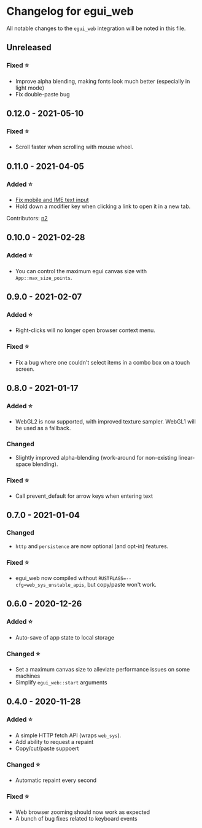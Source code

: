 # Changelog for egui_web

All notable changes to the `egui_web` integration will be noted in this file.


## Unreleased

### Fixed ⭐
* Improve alpha blending, making fonts look much better (especially in light mode)
* Fix double-paste bug


## 0.12.0 - 2021-05-10

### Fixed ⭐
* Scroll faster when scrolling with mouse wheel.


## 0.11.0 - 2021-04-05

### Added ⭐
* [Fix mobile and IME text input](https://github.com/emilk/egui/pull/253)
* Hold down a modifier key when clicking a link to open it in a new tab.

Contributors: [n2](https://github.com/n2)

## 0.10.0 - 2021-02-28
### Added ⭐
* You can control the maximum egui canvas size with `App::max_size_points`.


## 0.9.0 - 2021-02-07
### Added ⭐
* Right-clicks will no longer open browser context menu.

### Fixed ⭐
* Fix a bug where one couldn't select items in a combo box on a touch screen.


## 0.8.0 - 2021-01-17
### Added ⭐
* WebGL2 is now supported, with improved texture sampler. WebGL1 will be used as a fallback.

### Changed
* Slightly improved alpha-blending (work-around for non-existing linear-space blending).

### Fixed ⭐
* Call prevent_default for arrow keys when entering text


## 0.7.0 - 2021-01-04
### Changed
* `http` and `persistence` are now optional (and opt-in) features.

### Fixed ⭐
* egui_web now compiled without `RUSTFLAGS=--cfg=web_sys_unstable_apis`, but copy/paste won't work.


## 0.6.0 - 2020-12-26
### Added ⭐
* Auto-save of app state to local storage

### Changed ⭐
* Set a maximum canvas size to alleviate performance issues on some machines
* Simplify `egui_web::start` arguments

## 0.4.0 - 2020-11-28
### Added ⭐
* A simple HTTP fetch API (wraps `web_sys`).
* Add ability to request a repaint
* Copy/cut/paste suppoert

### Changed ⭐
* Automatic repaint every second

### Fixed ⭐
* Web browser zooming should now work as expected
* A bunch of bug fixes related to keyboard events
